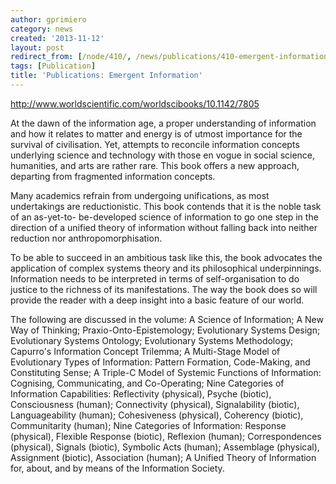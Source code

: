```yaml
---
author: gprimiero
category: news
created: '2013-11-12'
layout: post
redirect_from: [/node/410/, /news/publications/410-emergent-information/]
tags: [Publication]
title: 'Publications: Emergent Information'
---
```

<http://www.worldscientific.com/worldscibooks/10.1142/7805>

At the dawn of the information age, a proper understanding of information and
how it relates to matter and energy is of utmost importance for the survival
of civilisation. Yet, attempts to reconcile information concepts underlying
science and technology with those en vogue in social science, humanities, and
arts are rather rare. This book offers a new approach, departing from
fragmented information concepts.

Many academics refrain from undergoing unifications, as most undertakings are
reductionistic. This book contends that it is the noble task of an as-yet-to-
be-developed science of information to go one step in the direction of a
unified theory of information without falling back into neither reduction nor
anthropomorphisation.

To be able to succeed in an ambitious task like this, the book advocates the
application of complex systems theory and its philosophical underpinnings.
Information needs to be interpreted in terms of self-organisation to do
justice to the richness of its manifestations. The way the book does so will
provide the reader with a deep insight into a basic feature of our world.

The following are discussed in the volume: A Science of Information; A New Way
of Thinking; Praxio-Onto-Epistemology; Evolutionary Systems Design;
Evolutionary Systems Ontology; Evolutionary Systems Methodology; Capurro's
Information Concept Trilemma; A Multi-Stage Model of Evolutionary Types of
Information: Pattern Formation, Code-Making, and Constituting Sense; A
Triple-C Model of Systemic Functions of Information: Cognising, Communicating,
and Co-Operating; Nine Categories of Information Capabilities: Reflectivity
(physical), Psyche (biotic), Consciousness (human); Connectivity (physical),
Signalability (biotic), Languageability (human); Cohesiveness (physical),
Coherency (biotic), Communitarity (human); Nine Categories of Information:
Response (physical), Flexible Response (biotic), Reflexion (human);
Correspondences (physical), Signals (biotic), Symbolic Acts (human);
Assemblage (physical), Assignment (biotic), Association (human); A Unified
Theory of Information for, about, and by means of the Information Society.

